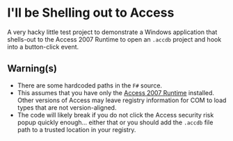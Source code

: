 # I'll be Shelling out to Access

A very hacky little test project to demonstrate a Windows application that shells-out to the Access 2007 Runtime to open an `.accdb` project and hook into a button-click event.

## Warning(s)

* There are some hardcoded paths in the `F#` source.
* This assumes that you have only the [Access 2007 Runtime](http://www.microsoft.com/en-gb/download/details.aspx?id=4438) installed. Other versions of Access may leave registry information for COM to load types that are not version-aligned.
* The code will likely break if you do not click the Access security risk popup quickly enough... either that or you should add the `.accdb` file path to a trusted location in your registry.